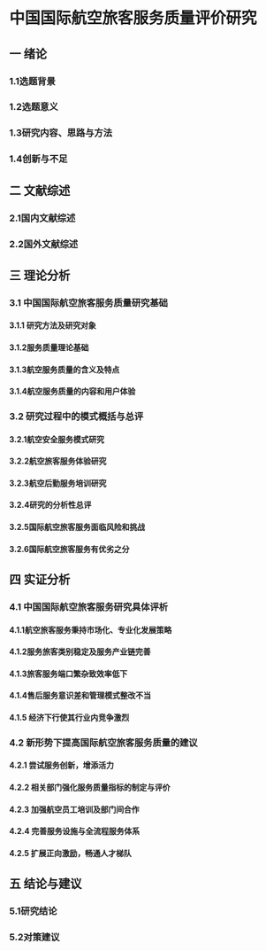 # 中国国际航空旅客服务质量评价研究
## 一 绪论
### 1.1选题背景
### 1.2选题意义
### 1.3研究内容、思路与方法
### 1.4创新与不足

## 二 文献综述
### 2.1国内文献综述
### 2.2国外文献综述


## 三 理论分析
### 3.1 中国国际航空旅客服务质量研究基础
#### 3.1.1 研究方法及研究对象
#### 3.1.2服务质量理论基础
#### 3.1.3航空服务质量的含义及特点
#### 3.1.4航空服务质量的内容和用户体验
### 3.2 研究过程中的模式概括与总评
#### 3.2.1航空安全服务模式研究
#### 3.2.2航空旅客服务体验研究
#### 3.2.3航空后勤服务培训研究
#### 3.2.4研究的分析性总评
#### 3.2.5国际航空旅客服务面临风险和挑战
#### 3.2.6国际航空旅客服务有优劣之分

## 四 实证分析
### 4.1 中国国际航空旅客服务研究具体评析
#### 4.1.1航空旅客服务秉持市场化、专业化发展策略
#### 4.1.2服务旅客类别稳定及服务产业链完善
#### 4.1.3旅客服务端口繁杂致效率低下
#### 4.1.4售后服务意识差和管理模式整改不当
#### 4.1.5 经济下行使其行业内竞争激烈
### 4.2 新形势下提高国际航空旅客服务质量的建议
#### 4.2.1 尝试服务创新，增添活力
#### 4.2.2 相关部门强化服务质量指标的制定与评价
#### 4.2.3 加强航空员工培训及部门间合作
#### 4.2.4 完善服务设施与全流程服务体系
#### 4.2.5 扩展正向激励，畅通人才梯队

## 五 结论与建议
### 5.1研究结论
### 5.2对策建议


